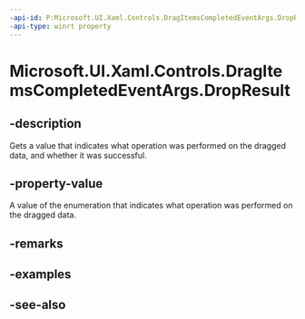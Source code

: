 ```yaml
---
-api-id: P:Microsoft.UI.Xaml.Controls.DragItemsCompletedEventArgs.DropResult
-api-type: winrt property
---
```


<!-- Property syntax
public Windows.ApplicationModel.DataTransfer.DataPackageOperation DropResult { get; }
-->

# Microsoft.UI.Xaml.Controls.DragItemsCompletedEventArgs.DropResult

## -description
Gets a value that indicates what operation was performed on the dragged data, and whether it was successful.

## -property-value
A value of the enumeration that indicates what operation was performed on the dragged data.

## -remarks

## -examples

## -see-also

